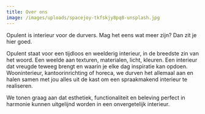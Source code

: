 ```yaml
---
title: Over ons
image: /images/uploads/spacejoy-tkfskjy8pq8-unsplash.jpg
---
```

<!--StartFragment-->

Opulent is interieur voor de durvers. Mag het eens wat meer zijn? Dan zit je hier goed.

Opulent staat voor een tijdloos en weelderig interieur, in de breedste zin van het woord. Een weelde aan texturen, materialen, licht, kleuren. Een interieur dat vreugde teweeg brengt en waarin je elke dag inspiratie kan opdoen. Wooninterieur, kantoorinrichting of horeca, we durven het allemaal aan en halen samen met jou alles uit de kast om een spraakmakend interieur te realiseren.

We tonen graag aan dat esthetiek, functionaliteit en beleving perfect in harmonie kunnen uitgelijnd worden in een onvergetelijk interieur.

<!--EndFragment-->